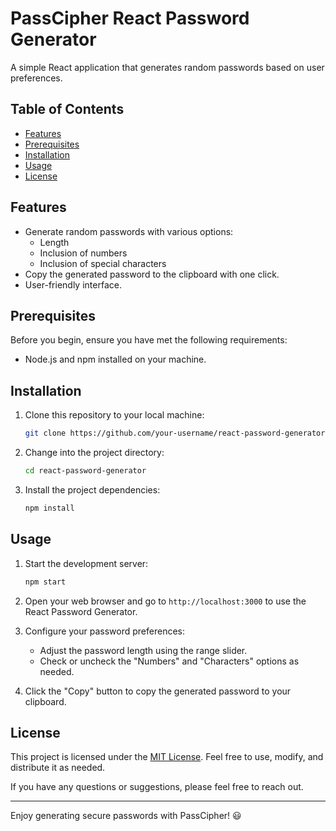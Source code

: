 # PassCipher React Password Generator

A simple React application that generates random passwords based on user preferences.

## Table of Contents

- [Features](#features)
- [Prerequisites](#prerequisites)
- [Installation](#installation)
- [Usage](#usage)
- [License](#license)

## Features

- Generate random passwords with various options:
  - Length
  - Inclusion of numbers
  - Inclusion of special characters
- Copy the generated password to the clipboard with one click.
- User-friendly interface.

## Prerequisites

Before you begin, ensure you have met the following requirements:

- Node.js and npm installed on your machine.

## Installation

1. Clone this repository to your local machine:

   ```bash
   git clone https://github.com/your-username/react-password-generator.git
   ```

2. Change into the project directory:

   ```bash
   cd react-password-generator
   ```

3. Install the project dependencies:

   ```bash
   npm install
   ```

## Usage

1. Start the development server:

   ```bash
   npm start
   ```

2. Open your web browser and go to `http://localhost:3000` to use the React Password Generator.

3. Configure your password preferences:
   - Adjust the password length using the range slider.
   - Check or uncheck the "Numbers" and "Characters" options as needed.

4. Click the "Copy" button to copy the generated password to your clipboard.

## License

This project is licensed under the [MIT License](LICENSE). Feel free to use, modify, and distribute it as needed.

If you have any questions or suggestions, please feel free to reach out.

---

Enjoy generating secure passwords with PassCipher! 😃
